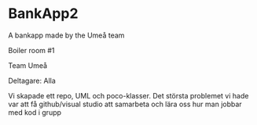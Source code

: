 # BankApp2

A bankapp made by the Umeå team

Boiler room #1

Team Umeå

Deltagare: Alla

Vi skapade ett repo, UML och poco-klasser. Det största problemet vi hade var att få github/visual studio att samarbeta och lära oss hur man jobbar med kod i grupp
